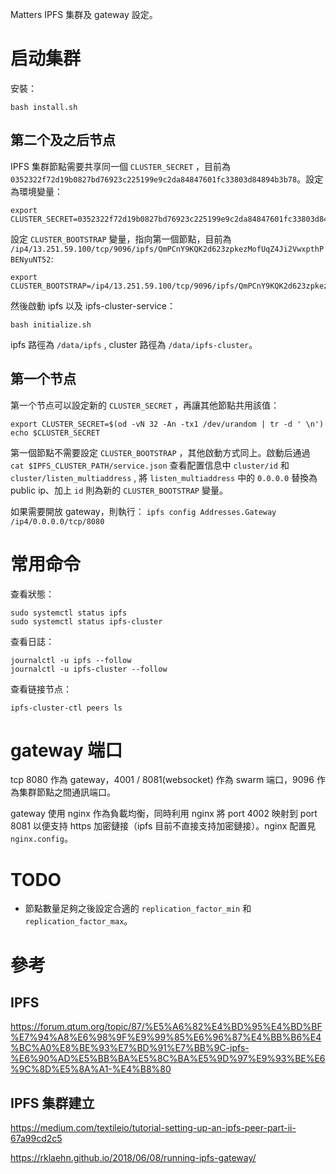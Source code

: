Matters IPFS 集群及 gateway 設定。

# 启动集群

安裝：

```
bash install.sh
```

## 第二个及之后节点

IPFS 集群節點需要共享同一個 `CLUSTER_SECRET` ，目前為 `0352322f72d19b0827bd76923c225199e9c2da84847601fc33803d84894b3b78`。設定為環境變量：

```
export CLUSTER_SECRET=0352322f72d19b0827bd76923c225199e9c2da84847601fc33803d84894b3b78
```

設定 `CLUSTER_BOOTSTRAP` 變量，指向第一個節點，目前為 `/ip4/13.251.59.100/tcp/9096/ipfs/QmPCnY9KQK2d623zpkezMofUqZ4Ji2VwxpthPBENyuNT52`:

```
export CLUSTER_BOOTSTRAP=/ip4/13.251.59.100/tcp/9096/ipfs/QmPCnY9KQK2d623zpkezMofUqZ4Ji2VwxpthPBENyuNT52
```

然後啟動 ipfs 以及 ipfs-cluster-service：

```
bash initialize.sh
```

ipfs 路徑為 `/data/ipfs` , cluster 路徑為 `/data/ipfs-cluster`。

## 第一个节点

第一个节点可以設定新的 `CLUSTER_SECRET` ，再讓其他節點共用該值：

```
export CLUSTER_SECRET=$(od -vN 32 -An -tx1 /dev/urandom | tr -d ' \n')
echo $CLUSTER_SECRET
```

第一個節點不需要設定 `CLUSTER_BOOTSTRAP` ，其他啟動方式同上。啟動后通過 `cat $IPFS_CLUSTER_PATH/service.json` 查看配置信息中 `cluster/id` 和 `cluster/listen_multiaddress` , 將 `listen_multiaddress` 中的 `0.0.0.0` 替換為 public ip、加上 `id` 則為新的 `CLUSTER_BOOTSTRAP` 變量。

如果需要開放 gateway，則執行：
`ipfs config Addresses.Gateway /ip4/0.0.0.0/tcp/8080`

# 常用命令

查看狀態：

```
sudo systemctl status ipfs
sudo systemctl status ipfs-cluster
```

查看日誌：

```
journalctl -u ipfs --follow
journalctl -u ipfs-cluster --follow
```

查看链接节点：

```
ipfs-cluster-ctl peers ls
```

# gateway 端口

tcp 8080 作為 gateway，4001 / 8081(websocket) 作為 swarm 端口，9096 作為集群節點之間通訊端口。

gateway 使用 nginx 作為負載均衡，同時利用 nginx 將 port 4002 映射到 port 8081 以便支持 https 加密鏈接（ipfs 目前不直接支持加密鏈接）。nginx 配置見 `nginx.config`。

# TODO

- 節點數量足夠之後設定合適的 `replication_factor_min` 和 `replication_factor_max`。

# 參考

## IPFS

https://forum.qtum.org/topic/87/%E5%A6%82%E4%BD%95%E4%BD%BF%E7%94%A8%E6%98%9F%E9%99%85%E6%96%87%E4%BB%B6%E4%BC%A0%E8%BE%93%E7%BD%91%E7%BB%9C-ipfs-%E6%90%AD%E5%BB%BA%E5%8C%BA%E5%9D%97%E9%93%BE%E6%9C%8D%E5%8A%A1-%E4%B8%80

## IPFS 集群建立

https://medium.com/textileio/tutorial-setting-up-an-ipfs-peer-part-ii-67a99cd2c5

https://rklaehn.github.io/2018/06/08/running-ipfs-gateway/
